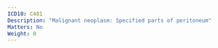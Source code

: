 ```yaml
---
ICD10: C481
Description: "Malignant neoplasm: Specified parts of peritoneum"
Matters: No
Weight: 0
---
```

